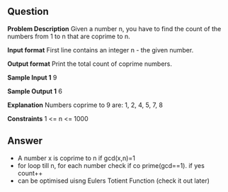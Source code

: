 ## Question
**Problem Description**
Given a number n, you have to find the count of the numbers from 1 to n that are coprime to n.

**Input format**
First line contains an integer n - the given number.

**Output format**
Print the total count of coprime numbers.

**Sample Input 1**
9

**Sample Output 1**
6

**Explanation**
Numbers coprime to 9 are: 1, 2, 4, 5, 7, 8

**Constraints**
1 <= n <= 1000

## Answer
- A number x is coprime to n if gcd(x,n)=1
- for loop till n, for each number check if co prime(gcd==1). if yes count++
- can be optimised uisng Eulers Totient Function (check it out later)